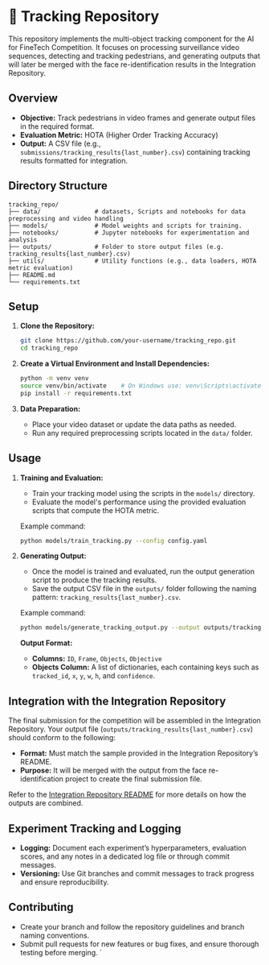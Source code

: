 # 🔹 Tracking Repository

This repository implements the multi-object tracking component for the AI for FineTech Competition. It focuses on processing surveillance video sequences, detecting and tracking pedestrians, and generating outputs that will later be merged with the face re-identification results in the Integration Repository.

## Overview

- **Objective:** Track pedestrians in video frames and generate output files in the required format.
- **Evaluation Metric:** HOTA (Higher Order Tracking Accuracy)
- **Output:** A CSV file (e.g., `submissions/tracking_results{last_number}.csv`) containing tracking results formatted for integration.

## Directory Structure

```
tracking_repo/
├── data/               # datasets, Scripts and notebooks for data preprocessing and video handling
├── models/             # Model weights and scripts for training.
├── notebooks/          # Jupyter notebooks for experimentation and analysis
├── outputs/            # Folder to store output files (e.g. tracking_results{last_number}.csv)
├── utils/              # Utility functions (e.g., data loaders, HOTA metric evaluation)
├── README.md
└── requirements.txt
```

## Setup

1. **Clone the Repository:**

   ```bash
   git clone https://github.com/your-username/tracking_repo.git
   cd tracking_repo
   ```

2. **Create a Virtual Environment and Install Dependencies:**

   ```bash
   python -m venv venv
   source venv/bin/activate    # On Windows use: venv\Scripts\activate
   pip install -r requirements.txt
   ```

3. **Data Preparation:**

   - Place your video dataset or update the data paths as needed.
   - Run any required preprocessing scripts located in the `data/` folder.

## Usage

1. **Training and Evaluation:**

   - Train your tracking model using the scripts in the `models/` directory.
   - Evaluate the model's performance using the provided evaluation scripts that compute the HOTA metric.

   Example command:

   ```bash
   python models/train_tracking.py --config config.yaml
   ```

2. **Generating Output:**

   - Once the model is trained and evaluated, run the output generation script to produce the tracking results.
   - Save the output CSV file in the `outputs/` folder following the naming pattern: `tracking_results{last_number}.csv`.

   Example command:

   ```bash
   python models/generate_tracking_output.py --output outputs/tracking_results1.csv
   ```

   **Output Format:**

   - **Columns:** `ID`, `Frame`, `Objects`, `Objective`
   - **Objects Column:** A list of dictionaries, each containing keys such as `tracked_id`, `x`, `y`, `w`, `h`, and `confidence`.

## Integration with the Integration Repository

The final submission for the competition will be assembled in the Integration Repository. Your output file (`outputs/tracking_results{last_number}.csv`) should conform to the following:

- **Format:** Must match the sample provided in the Integration Repository’s README.
- **Purpose:** It will be merged with the output from the face re-identification project to create the final submission file.

Refer to the [Integration Repository README](https://github.com/InceptionISA/Multi-Object-Tracking) for more details on how the outputs are combined.

## Experiment Tracking and Logging

- **Logging:** Document each experiment’s hyperparameters, evaluation scores, and any notes in a dedicated log file or through commit messages.
- **Versioning:** Use Git branches and commit messages to track progress and ensure reproducibility.

## Contributing

- Create your branch and follow the repository guidelines and branch naming conventions.
- Submit pull requests for new features or bug fixes, and ensure thorough testing before merging.
  `
